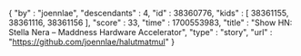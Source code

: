 {
  "by" : "joennlae",
  "descendants" : 4,
  "id" : 38360776,
  "kids" : [ 38361155, 38361116, 38361156 ],
  "score" : 33,
  "time" : 1700553983,
  "title" : "Show HN: Stella Nera – Maddness Hardware Accelerator",
  "type" : "story",
  "url" : "https://github.com/joennlae/halutmatmul"
}

